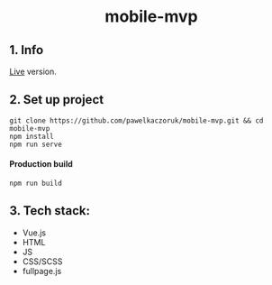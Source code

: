 <h1 align="center">mobile-mvp</h1>

## 1. Info
[Live](https://modest-yonath-97d0c4.netlify.com/) version.

## 2. Set up project
    git clone https://github.com/pawelkaczoruk/mobile-mvp.git && cd mobile-mvp
    npm install
    npm run serve
    
#### Production build
    npm run build

## 3. Tech stack:
* Vue.js
* HTML
* JS
* CSS/SCSS
* fullpage.js
